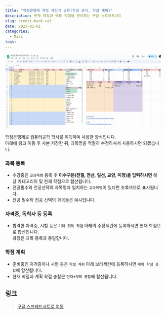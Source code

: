 ```yaml
---
title: "학점은행제 학점 계산기 공유(학점 관리, 학점 계획)"
description: 현재 학점과 목표 학점을 관리하는 구글 스프레드시트
slug: credit-bank-cal
date: 2023-01-01
categories:
  - Misc
tags:
---
```


![미리보기](1.png)

학점은행제로 컴퓨터공학 학사를 취득하며 사용한 양식입니다.  
아래에 링크 이동 후 사본 저장한 뒤, 과목명을 적절히 수정하셔서 사용하시면 되겠습니다.


### 과목 등록

- 수강중인 `교과목명` 등록 후 **이수구분(전필, 전선, 일선, 교양, 미정)을 입력하시면** 해당 카테고리의 및 현재 학점으로 합산됩니다.
- 전공필수와 전공선택의 과목명과 일치하는 `교과목명`이 있다면 초록색으로 표시됩니다.
- 전공 필수와 전공 선택의 과목들은 예시입니다.

### 자격증, 독학사 등 등록

- 합격한 자격증, 시험 등은 `기타 취득 학점` 아래의 주황색칸에 등록하시면 현재 학점으로 합산됩니다. \
과정은 과목 등록과 동일합니다.

### 학점 계획

- 준비중인 자격증이나 시험 등은 `학점 계획` 아래 보라색칸에 등록하시면 `계획 학점 총합`에 합산됩니다.
- 현재 학점과 계획 학점 총합은 `현재+계획 총합`에 합산됩니다.

## 링크

> [구글 스프레드시트로 이동](https://docs.google.com/spreadsheets/d/1IU_PUeJZEuRvYR_3UjWeUG9HPrKigT__WWFM0tBSu1g/edit?usp=sharing)
